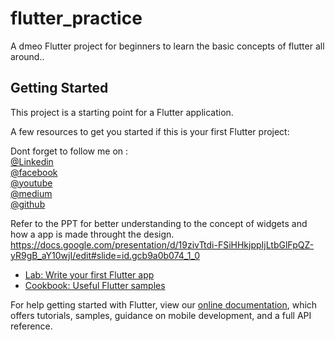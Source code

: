# flutter_practice

A dmeo Flutter project for beginners to learn the basic concepts of flutter all around..

## Getting Started

This project is a starting point for a Flutter application.

A few resources to get you started if this is your first Flutter project:

Dont forget to follow me on :
<br>
<a class="github-button" href="https://www.linkedin.com/in/raj-vishwakarma0159">@Linkedin</a>
<br>
<a class="github-button" href="https://www.facebook.com/edutechload/">@facebook</a>
<br>
<a class="github-button" href="https://www.youtube.com/edutech%20load">@youtube</a>
<br>
<a class="github-button" href="https://medium.com/@dc.vishwakarma.raj">@medium</a>
<br>
<a class="github-button" href="https://github.com/neon97">@github</a>


Refer to the PPT for better understanding to the concept of widgets and how a app is made throught the design.
https://docs.google.com/presentation/d/19zivTtdi-FSiHHkjppIjLtbGlFpQZ-yR9gB_aY10wjI/edit#slide=id.gcb9a0b074_1_0

- [Lab: Write your first Flutter app](https://flutter.dev/docs/get-started/codelab)
- [Cookbook: Useful Flutter samples](https://flutter.dev/docs/cookbook)

For help getting started with Flutter, view our
[online documentation](https://flutter.dev/docs), which offers tutorials,
samples, guidance on mobile development, and a full API reference.
